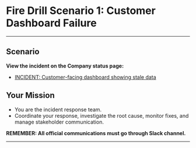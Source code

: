 # Fire Drill Scenario 1: Customer Dashboard Failure

---

## Scenario 

**View the incident on the Company status page:**

- [INCIDENT: Customer-facing dashboard showing stale data](https://ingwanelabs.github.io/status/thursday-1345/)


## Your Mission
- You are the incident response team.
- Coordinate your response, investigate the root cause, monitor fixes, and manage stakeholder communication.

**REMEMBER: All official communications must go through Slack channel.**

---
